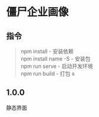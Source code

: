 # 僵尸企业画像

## 指令
 
> npm install - 安装依赖  
> npm install name -S   - 安装包  
> npm run serve - 启动开发环境  
> npm run build - 打包  s

## 1.0.0
静态界面